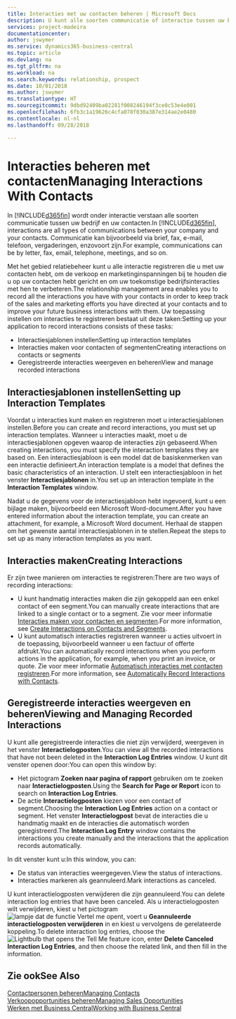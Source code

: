 ```yaml
---
title: Interacties met uw contacten beheren | Microsoft Docs
description: U kunt alle soorten communicatie of interactie tussen uw bedrijf en uw contacten beheren. Bijvoorbeeld brieven, telefoongesprekken, vergaderingen, enzovoort.
services: project-madeira
documentationcenter: 
author: jswymer
ms.service: dynamics365-business-central
ms.topic: article
ms.devlang: na
ms.tgt_pltfrm: na
ms.workload: na
ms.search.keywords: relationship, prospect
ms.date: 10/01/2018
ms.author: jswymer
ms.translationtype: HT
ms.sourcegitcommit: 9dbd92409ba02281f008246194f3ce0c53e4e001
ms.openlocfilehash: 6fb3c1a19626c4cfa078f030a387e314ae2e0480
ms.contentlocale: nl-nl
ms.lasthandoff: 09/28/2018

---
```

# <a name="managing-interactions-with-contacts"></a><span data-ttu-id="445ca-103">Interacties beheren met contacten</span><span class="sxs-lookup"><span data-stu-id="445ca-103">Managing Interactions With Contacts</span></span>
<span data-ttu-id="445ca-104">In [!INCLUDE[d365fin](includes/d365fin_md.md)] wordt onder interactie verstaan alle soorten communicatie tussen uw bedrijf en uw contacten.</span><span class="sxs-lookup"><span data-stu-id="445ca-104">In [!INCLUDE[d365fin](includes/d365fin_md.md)], interactions are all types of communications between your company and your contacts.</span></span> <span data-ttu-id="445ca-105">Communicatie kan bijvoorbeeld via brief, fax, e-mail, telefoon, vergaderingen, enzovoort zijn.</span><span class="sxs-lookup"><span data-stu-id="445ca-105">For example, communications can be by letter, fax, email, telephone, meetings, and so on.</span></span>

<span data-ttu-id="445ca-106">Met het gebied relatiebeheer kunt u alle interactie registreren die u met uw contacten hebt, om de verkoop en marketinginspanningen bij te houden die u op uw contacten hebt gericht en om uw toekomstige bedrijfsinteracties met hen te verbeteren.</span><span class="sxs-lookup"><span data-stu-id="445ca-106">The relationship management area enables you to record all the interactions you have with your contacts in order to keep track of the sales and marketing efforts you have directed at your contacts and to improve your future business interactions with them.</span></span> <span data-ttu-id="445ca-107">Uw toepassing instellen om interacties te registreren bestaat uit deze taken:</span><span class="sxs-lookup"><span data-stu-id="445ca-107">Setting up your application to record interactions consists of these tasks:</span></span>

* <span data-ttu-id="445ca-108">Interactiesjablonen instellen</span><span class="sxs-lookup"><span data-stu-id="445ca-108">Setting up interaction templates</span></span>  
* <span data-ttu-id="445ca-109">Interacties maken voor contacten of segmenten</span><span class="sxs-lookup"><span data-stu-id="445ca-109">Creating interactions on contacts or segments</span></span>  
* <span data-ttu-id="445ca-110">Geregistreerde interacties weergeven en beheren</span><span class="sxs-lookup"><span data-stu-id="445ca-110">View and manage recorded interactions</span></span>  

##  <a name="setting-up-interaction-templates"></a><span data-ttu-id="445ca-111">Interactiesjablonen instellen</span><span class="sxs-lookup"><span data-stu-id="445ca-111">Setting up Interaction Templates</span></span>
<span data-ttu-id="445ca-112">Voordat u interacties kunt maken en registreren moet u interactiesjablonen instellen.</span><span class="sxs-lookup"><span data-stu-id="445ca-112">Before you can create and record interactions, you must set up interaction templates.</span></span> <span data-ttu-id="445ca-113">Wanneer u interacties maakt, moet u de interactiesjablonen opgeven waarop de interacties zijn gebaseerd.</span><span class="sxs-lookup"><span data-stu-id="445ca-113">When creating interactions, you must specify the interaction templates they are based on.</span></span> <span data-ttu-id="445ca-114">Een interactiesjabloon is een model dat de basiskenmerken van een interactie definieert.</span><span class="sxs-lookup"><span data-stu-id="445ca-114">An interaction template is a model that defines the basic characteristics of an interaction.</span></span>
<span data-ttu-id="445ca-115">U stelt een interactiesjabloon in het venster **Interactiesjablonen** in.</span><span class="sxs-lookup"><span data-stu-id="445ca-115">You set up an interaction template in the **Interaction Templates** window.</span></span>

<span data-ttu-id="445ca-116">Nadat u de gegevens voor de interactiesjabloon hebt ingevoerd, kunt u een bijlage maken, bijvoorbeeld een Microsoft Word-document.</span><span class="sxs-lookup"><span data-stu-id="445ca-116">After you have entered information about the interaction template, you can create an attachment, for example, a Microsoft Word document.</span></span> <span data-ttu-id="445ca-117">Herhaal de stappen om het gewenste aantal interactiesjablonen in te stellen.</span><span class="sxs-lookup"><span data-stu-id="445ca-117">Repeat the steps to set up as many interaction templates as you want.</span></span>  

## <a name="creating-interactions"></a><span data-ttu-id="445ca-118">Interacties maken</span><span class="sxs-lookup"><span data-stu-id="445ca-118">Creating Interactions</span></span>
<span data-ttu-id="445ca-119">Er zijn twee manieren om interacties te registreren:</span><span class="sxs-lookup"><span data-stu-id="445ca-119">There are two ways of recording interactions:</span></span>

* <span data-ttu-id="445ca-120">U kunt handmatig  interacties maken die zijn gekoppeld aan een enkel contact of een segment.</span><span class="sxs-lookup"><span data-stu-id="445ca-120">You can manually create interactions that are linked to a single contact or to a segment.</span></span> <span data-ttu-id="445ca-121">Zie voor meer informatie [Interacties maken voor contacten en segmenten](marketing-how-create-interactions.md).</span><span class="sxs-lookup"><span data-stu-id="445ca-121">For more information, see [Create Interactions on Contacts and Segments](marketing-how-create-interactions.md).</span></span>  
* <span data-ttu-id="445ca-122">U kunt automatisch interacties registreren wanneer u acties uitvoert in de toepassing, bijvoorbeeld wanneer u een factuur of offerte afdrukt.</span><span class="sxs-lookup"><span data-stu-id="445ca-122">You can automatically record interactions when you perform actions in the application, for example, when you print an invoice, or quote.</span></span> <span data-ttu-id="445ca-123">Zie voor meer informatie [Automatisch interacties met contacten registreren](marketing-auto-record-interactions.md).</span><span class="sxs-lookup"><span data-stu-id="445ca-123">For more information, see [Automatically Record Interactions with Contacts](marketing-auto-record-interactions.md).</span></span>

## <a name="viewing-and-managing-recorded-interactions"></a><span data-ttu-id="445ca-124">Geregistreerde interacties weergeven en beheren</span><span class="sxs-lookup"><span data-stu-id="445ca-124">Viewing and Managing Recorded Interactions</span></span>
<span data-ttu-id="445ca-125">U kunt alle geregistreerde interacties die niet zijn verwijderd, weergeven in het venster **Interactielogposten**.</span><span class="sxs-lookup"><span data-stu-id="445ca-125">You can view all the recorded interactions that have not been deleted in the **Interaction Log Entries** window.</span></span> <span data-ttu-id="445ca-126">U kunt dit venster openen door:</span><span class="sxs-lookup"><span data-stu-id="445ca-126">You can open this window by:</span></span>

* <span data-ttu-id="445ca-127">Het pictogram **Zoeken naar pagina of rapport** gebruiken om te zoeken naar **Interactielogposten**.</span><span class="sxs-lookup"><span data-stu-id="445ca-127">Using the **Search for Page or Report** icon to search on **Interaction Log Entries**.</span></span>
* <span data-ttu-id="445ca-128">De actie **Interactielogposten** kiezen voor een contact of segment.</span><span class="sxs-lookup"><span data-stu-id="445ca-128">Choosing the **Interaction Log Entries** action on a contact or segment.</span></span>
  <span data-ttu-id="445ca-129">Het venster **Interactielogpost** bevat de interacties die u handmatig maakt en de interacties die automatisch worden geregistreerd.</span><span class="sxs-lookup"><span data-stu-id="445ca-129">The **Interaction Log Entry** window contains the interactions you create manually and the interactions that the application records automatically.</span></span>

<span data-ttu-id="445ca-130">In dit venster kunt u:</span><span class="sxs-lookup"><span data-stu-id="445ca-130">In this window, you can:</span></span>

* <span data-ttu-id="445ca-131">De status van interacties weergegeven.</span><span class="sxs-lookup"><span data-stu-id="445ca-131">View the status of interactions.</span></span>
* <span data-ttu-id="445ca-132">Interacties markeren als geannuleerd.</span><span class="sxs-lookup"><span data-stu-id="445ca-132">Mark interactions as canceled.</span></span>

<span data-ttu-id="445ca-133">U kunt interactielogposten verwijderen die zijn geannuleerd.</span><span class="sxs-lookup"><span data-stu-id="445ca-133">You can delete interaction log entries that have been canceled.</span></span> <span data-ttu-id="445ca-134">Als u interactielogposten wilt verwijderen, kiest u het pictogram ![lampje dat de functie Vertel me opent](media/ui-search/search_small.png "Vertel me wat u wilt doen"), voert u **Geannuleerde interactielogposten verwijderen** in en kiest u vervolgens de gerelateerde koppeling.</span><span class="sxs-lookup"><span data-stu-id="445ca-134">To delete interaction log entries, choose the ![Lightbulb that opens the Tell Me feature](media/ui-search/search_small.png "Tell me what you want to do") icon, enter **Delete Canceled Interaction Log Entries**, and then choose the related link, and then fill in the information.</span></span>

## <a name="see-also"></a><span data-ttu-id="445ca-135">Zie ook</span><span class="sxs-lookup"><span data-stu-id="445ca-135">See Also</span></span>
[<span data-ttu-id="445ca-136">Contactpersonen beheren</span><span class="sxs-lookup"><span data-stu-id="445ca-136">Managing Contacts</span></span>](marketing-contacts.md)  
[<span data-ttu-id="445ca-137">Verkoopopportunities beheren</span><span class="sxs-lookup"><span data-stu-id="445ca-137">Managing Sales Opportunities</span></span>](marketing-manage-sales-opportunities.md)  
[<span data-ttu-id="445ca-138">Werken met Business Central</span><span class="sxs-lookup"><span data-stu-id="445ca-138">Working with Business Central</span></span>](ui-work-product.md)  

